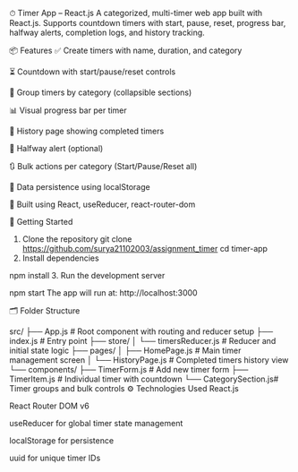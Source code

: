 ⏱ Timer App – React.js
A categorized, multi-timer web app built with React.js. Supports countdown timers with start, pause, reset, progress bar, halfway alerts, completion logs, and history tracking.

📦 Features
✅ Create timers with name, duration, and category

⏳ Countdown with start/pause/reset controls

📁 Group timers by category (collapsible sections)

📊 Visual progress bar per timer

📂 History page showing completed timers

📢 Halfway alert (optional)

🔃 Bulk actions per category (Start/Pause/Reset all)

💾 Data persistence using localStorage

🔧 Built using React, useReducer, react-router-dom

🚀 Getting Started
1. Clone the repository
git clone https://github.com/surya21102003/assignment_timer
cd timer-app
2. Install dependencies

npm install
3. Run the development server

npm start
The app will run at: http://localhost:3000

🗂 Folder Structure

src/
├── App.js                 # Root component with routing and reducer setup
├── index.js              # Entry point
├── store/
│   └── timersReducer.js  # Reducer and initial state logic
├── pages/
│   ├── HomePage.js       # Main timer management screen
│   └── HistoryPage.js    # Completed timers history view
└── components/
    ├── TimerForm.js      # Add new timer form
    ├── TimerItem.js      # Individual timer with countdown
    └── CategorySection.js# Timer groups and bulk controls
⚙️ Technologies Used
React.js

React Router DOM v6

useReducer for global timer state management

localStorage for persistence

uuid for unique timer IDs

